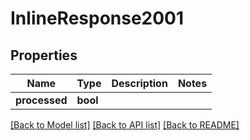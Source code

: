 # InlineResponse2001

## Properties

Name | Type | Description | Notes
------------ | ------------- | ------------- | -------------
**processed** | **bool** |  | 

[[Back to Model list]](../README.md#documentation-for-models) [[Back to API list]](../README.md#documentation-for-api-endpoints) [[Back to README]](../README.md)



